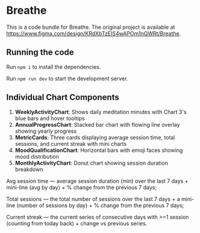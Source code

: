 
  # Breathe

  This is a code bundle for Breathe. The original project is available at https://www.figma.com/design/KRdXbTzEIS4wAPOm1nQWRt/Breathe.

  ## Running the code

  Run `npm i` to install the dependencies.

  Run `npm run dev` to start the development server.

  ## Individual Chart Components
  1. **WeeklyActivityChart**: Shows daily meditation minutes with Chart 3's
  blue bars and hover tooltips
  2. **AnnualProgressChart**: Stacked bar chart with flowing line overlay showing
  yearly progress
  3. **MetricCards**: Three cards displaying average session time, total
  sessions, and current streak with mini charts
  4. **MoodQualificationChart**: Horizontal bars with emoji faces showing mood distribution
  5. **MonthlyActivityChart**: Donut chart showing session duration breakdown

  
  Avg session time — average session duration (min) over the last 7 days + mini-line (avg by day) + % change from the previous 7 days;

Total sessions — the total number of sessions over the last 7 days + a mini-line (number of sessions by day) + % change from the previous 7 days;

Current streak — the current series of consecutive days with >=1 session (counting from today back) + change vs previous series.